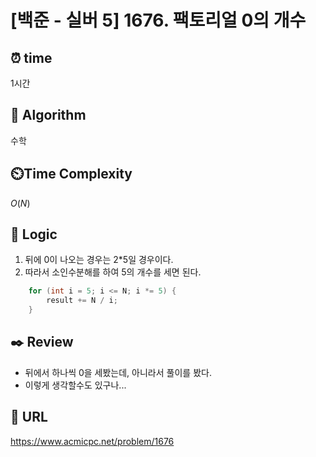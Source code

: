 # [백준 - 실버 5] 1676. 팩토리얼 0의 개수

## ⏰  **time**

1시간

## :pushpin: **Algorithm**
수학

## ⏲️**Time Complexity**

$O(N)$

## :round_pushpin: **Logic**
1. 뒤에 0이 나오는 경우는 2*5일 경우이다.
2. 따라서 소인수분해를 하여 5의 개수를 세면 된다.
```cpp
	for (int i = 5; i <= N; i *= 5) {
		result += N / i;
	}
```

## :black_nib: **Review**
- 뒤에서 하나씩 0을 세봤는데, 아니라서 풀이를 봤다.
- 이렇게 생각할수도 있구나...

## 📡 **URL**
https://www.acmicpc.net/problem/1676
